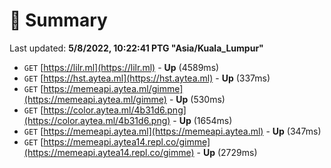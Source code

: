 # 📖 Summary
Last updated: **5/8/2022, 10:22:41 PTG "Asia/Kuala_Lumpur"**

- `GET` [https://lilr.ml](https://lilr.ml) - **Up** (4589ms)
- `GET` [https://hst.aytea.ml](https://hst.aytea.ml) - **Up** (337ms)
- `GET` [https://memeapi.aytea.ml/gimme](https://memeapi.aytea.ml/gimme) - **Up** (530ms)
- `GET` [https://color.aytea.ml/4b31d6.png](https://color.aytea.ml/4b31d6.png) - **Up** (1654ms)
- `GET` [https://memeapi.aytea.ml](https://memeapi.aytea.ml) - **Up** (347ms)
- `GET` [https://memeapi.aytea14.repl.co/gimme](https://memeapi.aytea14.repl.co/gimme) - **Up** (2729ms)
